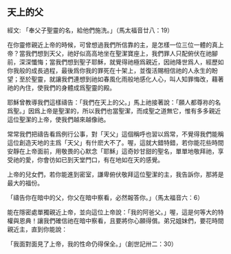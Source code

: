 ## 天上的父 ##

經文: 「奉父子聖靈的名，給他們施洗。」（馬太福音廿八：19）



在你靈修親近上帝的時候，可曾想過我們所信靠的主，是怎樣一位三位一體的真上帝？當我們想到天父，祂好似高高地坐在聖潔寶座上，我們罪人只配俯伏在祂腳前，深深懺悔；當我們想到聖子耶穌，就覺得祂極爲親近，因祂降世爲人，經歷如你我般的成長過程，最後爲你我的罪死在十架上，並復活賜相信祂的人永生的盼望；至於聖靈，就讓我們連想到祂如春風化雨般地感化人心，叫人知罪悔改，藉著祂的內住，使我們的身體成爲聖靈的殿。

耶穌曾教導我們這樣禱告：「我們在天上的父。」馬上祂接著說：「願人都尊祢的名爲聖。」因爲上帝是聖潔的，所以我們也當聖潔，而成聖之道無它，惟有多多親近這位聖潔的上帝，使我們越來越像祂。

常常我們把禱告看爲例行公事，對「天父」這個稱呼也習以爲常，不覺得我們能稱這位創造天地的主爲「天父」有什麽大不了。喔，這就大錯特錯，若你能花些時間安靜在上帝面前，用敬畏的心默念「耶穌」這奇妙甘甜的聖名，單單地敬拜祂，享受祂的愛，你會彷如已到天堂門口，有在地如在天的感覺。

上帝的兒女們，若你能進到密室，謙卑俯伏敬拜這位聖潔的主，我告訴你，那將是最大的福份。

「禱告你在暗中的父，你父在暗中察看，必然報答你。」（馬太福音六：6）

能在隱密處單獨親近上帝，並向這位上帝說：「我的阿爸父。」喔，這是何等大的特權與恩典！讓我們確信祂在暗中察看，且要將你心願得償。弟兄姐妹們，要花時間親近主，直到你能說：

「我面對面見了上帝，我的性命仍得保全。」（創世記卅二：30）